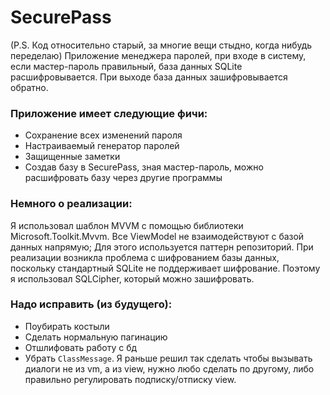 # SecurePass

(P.S. Код относительно старый, за многие вещи стыдно, когда нибудь переделаю)
Приложение менеджера паролей, при входе в систему, если мастер-пароль правильный, база данных SQLite расшифровывается.
При выходе база данных зашифровывается обратно.

### Приложение имеет следующие фичи:

- Сохранение всех изменений пароля
- Настраиваемый генератор паролей
- Защищенные заметки
- Создав базу в SecurePass, зная мастер-пароль, можно расшифровать базу через другие программы

### Немного о реализации:

Я использовал шаблон MVVM с помощью библиотеки Microsoft.Toolkit.Mvvm. Все ViewModel не взаимодействуют с базой данных
напрямую; Для этого используется паттерн репозиторий. При реализации возникла проблема с шифрованием базы данных,
поскольку стандартный SQLite не поддерживает шифрование. Поэтому я использовал SQLCipher, который можно зашифровать.

### Надо исправить (из будущего):

- Поубирать костыли
- Сделать нормальную пагинацию
- Отшлифовать работу с бд
- Убрать `ClassMessage`. Я раньше решил так сделать чтобы вызывать диалоги не из vm, а из view, нужно любо сделать по
  другому, либо правильно регулировать подписку/отписку view. 
